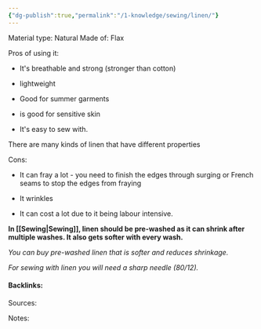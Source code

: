 ```yaml
---
{"dg-publish":true,"permalink":"/1-knowledge/sewing/linen/"}
---
```


Material type: Natural
Made of: Flax

Pros of using it:
- It's breathable and strong (stronger than cotton)

- lightweight

- Good for summer garments

- is good for sensitive skin 

- It's easy to sew with.

There are many kinds of linen that have different properties

Cons:
- It can fray a lot - you need to finish the edges through surging or French seams to stop the edges from fraying

- It wrinkles 

- It can cost a lot due to it being labour intensive. 

**In [[Sewing\|Sewing]], linen should be pre-washed as it can shrink after multiple washes. It also gets softer with every wash.**

*You can buy pre-washed linen that is softer and reduces shrinkage.*

*For sewing with linen you will need a sharp needle (80/12).*






#### Backlinks:
Sources:


Notes:
